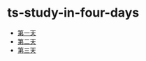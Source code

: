 # ts-study-in-four-days

- [第一天](./day01/day01.md)
- [第二天](./day02/day02.md)
- [第三天](./day03/day03.md)
